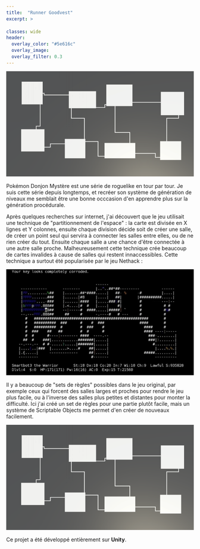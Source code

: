 ```yaml
---
title:  "Runner Goodvest"
excerpt: >
  
classes: wide
header:
  overlay_color: "#5e616c"
  overlay_image: 
  overlay_filter: 0.3
---
```


![](../assets/images/pmd-generation.png)

Pokémon Donjon Mystère est une série de roguelike en tour par tour. Je suis cette série depuis longtemps, et recréer son système de génération de niveaux me semblait être une bonne occcasion d'en apprendre plus sur la génération procédurale.

Après quelques recherches sur internet, j'ai découvert que le jeu utilisait une technique de "partitionnement de l'espace" : la carte est divisée en X lignes et Y colonnes, ensuite chaque division décide soit de créer une salle, de créer un point seul qui servira à connecter les salles entre elles, ou de ne rien créer du tout. Ensuite chaque salle a une chance d'être connectée à une autre salle proche. Malheureusement cette technique crée beaucoup de cartes invalides à cause de salles qui restent innaccessibles. Cette technique a surtout été popularisée par le jeu Nethack :

![](../assets/images/Nethack.png)

Il y a beaucoup de "sets de règles" possibles dans le jeu original, par exemple ceux qui forcent des salles larges et proches pour rendre le jeu plus facile, ou à l'inverse des salles plus petites et distantes pour monter la difficulté. Ici j'ai créé un set de règles pour une partie plutôt facile, mais un système de Scriptable Objects me permet d'en créer de nouveaux facilement.

![](../assets/images/pmd-generation.png)

Ce projet a été développé entièrement sur **Unity**.